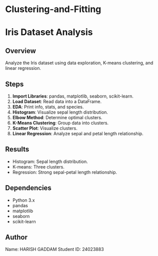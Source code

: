 # Clustering-and-Fitting
# Iris Dataset Analysis

## Overview
Analyze the Iris dataset using data exploration, K-means clustering, and linear regression.

## Steps
1. **Import Libraries**: pandas, matplotlib, seaborn, scikit-learn.
2. **Load Dataset**: Read data into a DataFrame.
3. **EDA**: Print info, stats, and species.
4. **Histogram**: Visualize sepal length distribution.
5. **Elbow Method**: Determine optimal clusters.
6. **K-Means Clustering**: Group data into clusters.
7. **Scatter Plot**: Visualize clusters.
8. **Linear Regression**: Analyze sepal and petal length relationship.

## Results
- Histogram: Sepal length distribution.
- K-means: Three clusters.
- Regression: Strong sepal-petal length relationship.

## Dependencies
- Python 3.x
- pandas
- matplotlib
- seaborn
- scikit-learn

## Author
Name: HARISH GADDAM
Student ID: 24023883
